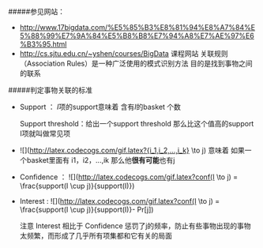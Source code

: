 #####参见网站：
- http://www.17bigdata.com/%E5%85%B3%E8%81%94%E8%A7%84%E5%88%99%E7%9A%84%E5%B8%B8%E7%94%A8%E7%AE%97%E6%B3%95.html
- http://cs.sjtu.edu.cn/~yshen/courses/BigData 课程网站
关联规则（Association Rules）是一种广泛使用的模式识别方法
目的是找到事物之间的联系

#####判定事物关联的标准
- Support ： *I*项的support意味着 含有*I*的basket 个数

  Support threshold：给出一个support threshold 那么比这个值高的support I项就叫做常见项

- ![](http://latex.codecogs.com/gif.latex?{i_1,i_2,...,i_k} \\to j) 意味着
  如果一个basket里面有 i1，i2，...,ik 那么他**很有可能**也有j
  
- Confidence ：
  ![](http://latex.codecogs.com/gif.latex?conf(I \\to j) = \\frac{support(I \\cup j)}{support(I)})
- Interest :
   ![](http://latex.codecogs.com/gif.latex?conf(I \\to j) = \\frac{support(I \\cup j)}{support(I)}- Pr[j])
   
   注意 Interest 相比于 Confidence 惩罚了j的频率，防止有些事物出现的事物太频繁，而形成了几乎所有项集都和它有关的局面
  
  
  
